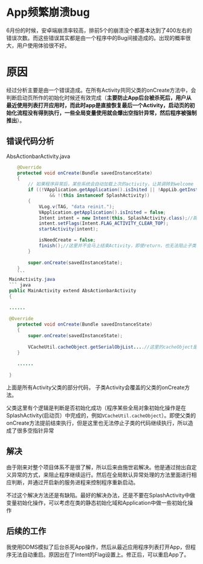 # App频繁崩溃bug

6月份的时候，安卓端崩溃率较高，排前5个的崩溃没个都基本达到了400左右的错误次数。而这些错误其实都是由一个程序中的Bug间接造成的。出现的概率很大，用户使用体验很不好。

# 原因
经过分析主要是由一个错误造成。在所有Activity共同父类的onCreate方法中，会判断启动页所作的初始化时候还有效完成（**主要防止App后台被杀死后，用户从最近使用列表打开应用时，而此时app是直接恢复最后一个Activity，启动页的初始化流程没有得到执行，一些全局变量使用就会爆出空指针异常，然后程序被强制推出**）。

## 错误代码分析

AbsActionbarActivity.java

```  java
	@Override
	protected void onCreate(Bundle savedInstanceState)
	{
		// 如果程序异常后，某些系统会自动加载上次的activity，让其调转到welcome
		if ((!VApplication.getApplication().isInited || !AppLib.getInstance().isInit())
				&& !(this instanceof SplashActivity))
		{
			VLog.v(TAG, "data reinit.");
			VApplication.getApplication().isInited = false;
			Intent intent = new Intent(this, SplashActivity.class);//跳转到启动页面，重新执行初始化。
			intent.setFlags(Intent.FLAG_ACTIVITY_CLEAR_TOP);
			startActivity(intent);

			isNeedCreate = false;
			finish();//这里并不会马上结束Activity，即使return，也无法阻止子类的onCreate方法继续执行。
		}
        
		super.onCreate(savedInstanceState);
	}
    ```
 MainActivity.java   
 ``` java
 public MainActivity extend AbsActionbarActivity
 {
 
 ......
 
 @Override
	protected void onCreate(Bundle savedInstanceState)
	{
		super.onCreate(savedInstanceState);
        
        VCacheUtil.cacheObject.getSerialObjList....//这里的cacheObject是在splashActivity中初始化的
	}
    
    ......
    
 }
 ```
    
   上面是所有Activity父类的部分代码， 子类Activity会覆盖的父类的onCreate方法。
   
   父类这里有个逻辑是判断是否初始化成功（程序某些全局对象初始化操作是在SplashActivity(启动页）中完成的，例如`VCacheUtil.cacheObject`）。即使父类的onCreate方法提前结束执行，但是这里也无法停止子类的代码继续执行，所以造成了很多空指针异常
   
## 解决

由于刚来对整个项目体系不是很了解，所以后来由施世岩解决。他是通过抛出自定义异常的方式，来阻止程序继续运行。然后在全局默认异常处理的方法里面进行相应判断，并通过开启新的服务进程来控制程序重新启动。

不过这个解决方法还是有缺陷。最好的解决办法，还是不要在SplashActivity中做变量初始化操作，可以考虑在类的静态初始化域和Application中做一些初始化操作


## 后续的工作
我使用DDMS模拟了后台杀死App操作，然后从最近应用程序列表打开App，但程序无法自动重启。原因出在了Intent的Flag设置上。修正后，可以重启App了。
